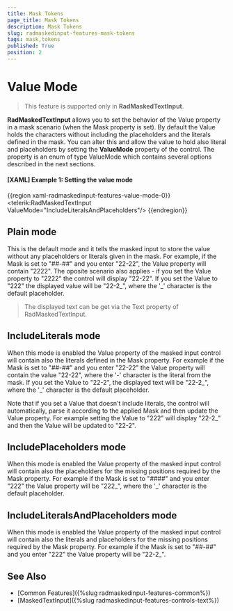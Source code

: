 ```yaml
---
title: Mask Tokens
page_title: Mask Tokens
description: Mask Tokens
slug: radmaskedinput-features-mask-tokens
tags: mask,tokens
published: True
position: 2
---
```


# Value Mode

> This feature is supported only in __RadMaskedTextInput__.

__RadMaskedTextInput__ allows you to set the behavior of the Value property in a mask scenario (when the Mask property is set). By default the Value holds the characters without including the placeholders and the literals defined in the mask. You can alter this and allow the value to hold also literal and placeholders by setting the __ValueMode__ property of the control. The property is an enum of type ValueMode which contains several options described in the next sections.

#### __[XAML] Example 1: Setting the value mode__
{{region xaml-radmaskedinput-features-value-mode-0}}
	<telerik:RadMaskedTextInput ValueMode="IncludeLiteralsAndPlaceholders"/>
{{endregion}}

## Plain mode

This is the default mode and it tells the masked input to store the value without any placeholders or literals given in the mask. For example, if the Mask is set to "##-##" and you enter "22-22", the Value property will contain "2222". The oposite scenario also applies - if you set the Value property to "2222" the control will display "22-22". If you set the Value to "222" the displayed value will be "22-2_", where the '_' character is the default placeholder.

> The displayed text can be get via the Text property of RadMaskedTextInput.

## IncludeLiterals mode

When this mode is enabled the Value property of the masked input control will contain also the literals defined in the Mask property. For example if the Mask is set to "##-##" and you enter "22-22" the Value property will contain the value "22-22", where the '-' character is the literal from the mask. If you set the Value to "22-2", the displayed text will be "22-2_", where the '_' character is the default placeholder.

Note that if you set a Value that doesn't include literals, the control will automatically, parse it according to the applied Mask and then update the Value property. For example setting the Value to "222" will display "22-2_" and then the Value will be updated to "22-2".

## IncludePlaceholders mode

When this mode is enabled the Value property of the masked input control will contain also the placeholders for the missing positions required by the Mask property. For example if the Mask is set to "####" and you enter "222" the Value property will be "222_", where the '_' character is the default placeholder.

## IncludeLiteralsAndPlaceholders mode

When this mode is enabled the Value property of the masked input control will contain also the literals and placeholders for the missing positions required by the Mask property. For example if the Mask is set to "##-##" and you enter "222" the Value property will be "22-2_".
 
## See Also
 * [Common Features]({%slug radmaskedinput-features-common%})
 * [MaskedTextInput]({%slug radmaskedinput-features-controls-text%})